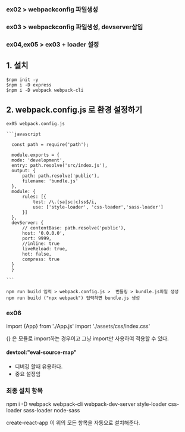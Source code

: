 ### ex02 > webpackconfig 파일생성
### ex03 > webpackconfig 파일생성, devserver삽입
### ex04,ex05 > ex03 + loader 설정  
  
  ## 1. 설치
    $npm init -y
    $npm i -D express
    $npm i -D webpack webpack-cli

  ## 2. webpack.config.js 로 환경 설정하기

    ex05 webpack.config.js

    ```javascript

      const path = require('path');

      module.exports = {
      mode: 'development',
      entry: path.resolve('src/index.js'),
      output: {
          path: path.resolve('public'),
          filename: 'bundle.js'
      },
      module: {
          rules: [{
              test: /\.(sa|sc|c)ss$/i,
              use: ['style-loader', 'css-loader','sass-loader']
          }]
      },
      devServer: {
          // contentBase: path.resolve('public'),
          host: '0.0.0.0',
          port: 9999,
          //inline: true
          liveReload: true,
          hot: false,
          compress: true
      }
      }
      
    ```
  
    npm run build 입력 > webpack.config.js >  번들링 > bundle.js파일 생성
    npm run build ("npx webpack") 입력하면 bundle.js 생성


### ex06

import {App} from './App.js'
import './assets/css/index.css'

{} 은 모듈로 import하는 경우이고
그냥 import만 사용하여 적용할 수 있다.

  #### devtool:"eval-source-map" 
   
  - 디버깅 할때 유용하다.
  - 중요 설정임




  ### 최종 설치 항목
npm i -D webpack webpack-cli webpack-dev-server style-loader css-loader sass-loader node-sass

create-react-app 이 위의 모든 항목을 자동으로 설치해준다.